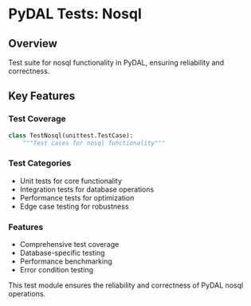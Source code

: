 # PyDAL Tests: Nosql

## Overview
Test suite for nosql functionality in PyDAL, ensuring reliability and correctness.

## Key Features

### Test Coverage
```python
class TestNosql(unittest.TestCase):
    """Test cases for nosql functionality"""
```

### Test Categories
- Unit tests for core functionality
- Integration tests for database operations
- Performance tests for optimization
- Edge case testing for robustness

### Features
- Comprehensive test coverage
- Database-specific testing
- Performance benchmarking
- Error condition testing

This test module ensures the reliability and correctness of PyDAL nosql operations.
